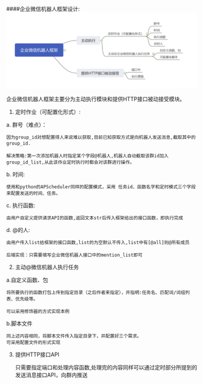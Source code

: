 ####企业微信机器人框架设计:
![design](https://github.com/Warrior-li/WXRobotFrame/blob/main/ReadMeImage/design.png)

企业微信机器人框架主要分为主动执行模块和提供HTTP接口被动接受模块。

1. 定时作业（可配置化形式）:

a. 群号（难点）：

	因为group_id对想配置得人来说难以获取,目前已知获取方式是向机器人发送消息,截取其中的group_id.

	解决策略:第一次添加机器人时指定某个字段@机器人,机器人自动截取该群id加入group_id_list,从此该作业定时执行时都会对该群进行操作。

b. 时间:

	使用和python的APScheduler同样的配置模式，采用 任务id、函数名字和定时模式三个字段来配置发送的时间、任务。

c. 执行函数:

	由用户自定义提供请求API的函数,返回文本str后传入框架给出的接口函数，即执行完成

d. @的人:
	
	由用户传入list给框架的接口函数,list的为空默认不传入,list中有[@all]则@所有成员

	后端实现：只需要填写企业微信机器人接口中的mention_list即可

2. 主动@微信机器人执行任务

a.自定义函数、包

	将所要执行的函数打包上传到指定目录（之后作者来指定），并指明:任务名、匹配词/词组列表、优先级等。

	可以采用修饰器的方式实现本例

b.脚本文件

	同上述内容相同，将脚本文件传入指定目录下，并配置好三个需求。	
	可采用配置文件的形式实现

3. 提供HTTP接口API

	只需要指定端口和处理内容函数,处理完的内容同样可以通过定时部分所提到的发送消息接口API，向群内推送